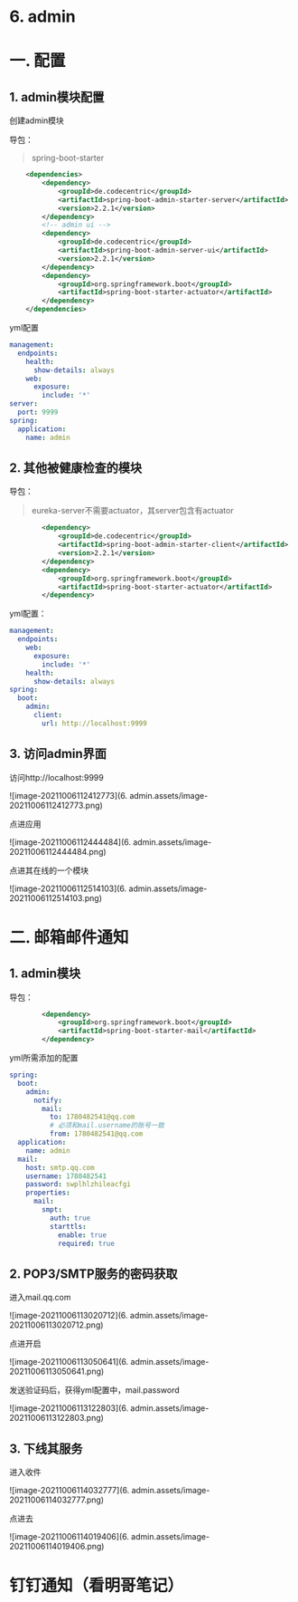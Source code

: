 # 6. admin

# 一. 配置

## 1. admin模块配置

创建admin模块

导包：

> spring-boot-starter

~~~xml
    <dependencies>
        <dependency>
            <groupId>de.codecentric</groupId>
            <artifactId>spring-boot-admin-starter-server</artifactId>
            <version>2.2.1</version>
        </dependency>
        <!-- admin ui -->
        <dependency>
            <groupId>de.codecentric</groupId>
            <artifactId>spring-boot-admin-server-ui</artifactId>
            <version>2.2.1</version>
        </dependency>
        <dependency>
            <groupId>org.springframework.boot</groupId>
            <artifactId>spring-boot-starter-actuator</artifactId>
        </dependency>
    </dependencies>
~~~

yml配置

~~~yml
management:
  endpoints:
    health:
      show-details: always
    web:
      exposure:
        include: '*'
server:
  port: 9999
spring:
  application:
    name: admin
~~~

## 2. 其他被健康检查的模块

导包：

> eureka-server不需要actuator，其server包含有actuator

~~~xml
		<dependency>
            <groupId>de.codecentric</groupId>
            <artifactId>spring-boot-admin-starter-client</artifactId>
            <version>2.2.1</version>
        </dependency>
		<dependency>
            <groupId>org.springframework.boot</groupId>
            <artifactId>spring-boot-starter-actuator</artifactId>
        </dependency>
~~~

yml配置：

~~~yml
management:
  endpoints:
    web:
      exposure:
        include: '*'
    health:
      show-details: always
spring:
  boot:
    admin:
      client:
        url: http://localhost:9999
~~~

## 3. 访问admin界面

访问http://localhost:9999

![image-20211006112412773](6. admin.assets/image-20211006112412773.png)

点进应用

![image-20211006112444484](6. admin.assets/image-20211006112444484.png)

点进其在线的一个模块

![image-20211006112514103](6. admin.assets/image-20211006112514103.png)

# 二. 邮箱邮件通知

## 1. admin模块

导包：

~~~xml
		<dependency>
			<groupId>org.springframework.boot</groupId>
			<artifactId>spring-boot-starter-mail</artifactId>
		</dependency>
~~~

yml所需添加的配置

~~~yml
spring:
  boot:
    admin:
      notify:
        mail:
          to: 1780482541@qq.com
          # 必须和mail.username的账号一致
          from: 1780482541@qq.com
  application:
    name: admin
  mail:
    host: smtp.qq.com
    username: 1780482541
    password: swplhlzhileacfgi
    properties:
      mail:
        smpt:
          auth: true
          starttls:
            enable: true
            required: true
~~~

## 2. POP3/SMTP服务的密码获取

进入mail.qq.com

![image-20211006113020712](6. admin.assets/image-20211006113020712.png)

点进开启

![image-20211006113050641](6. admin.assets/image-20211006113050641.png)

发送验证码后，获得yml配置中，mail.password

![image-20211006113122803](6. admin.assets/image-20211006113122803.png)

## 3. 下线其服务

进入收件

![image-20211006114032777](6. admin.assets/image-20211006114032777.png)

点进去

![image-20211006114019406](6. admin.assets/image-20211006114019406.png)

# 钉钉通知（看明哥笔记）


